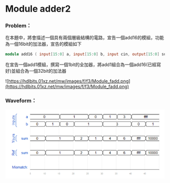 # Module adder2

### Problem：

在本題中，將會描述一個具有兩個層級結構的電路，宣告一個add16的模組，功能為一個16bit的加法器，宣告的模組如下

```verilog
module add16 ( input[15:0] a, input[15:0] b, input cin, output[15:0] sum, output cout );
```

在宣告一個add1模組，撰寫一個1bit的全加器，將add1組合為一個add16(已經寫好)並組合為一個32bit的加法器

![https://hdlbits.01xz.net/mw/images/f/f3/Module_fadd.png](https://hdlbits.01xz.net/mw/images/f/f3/Module_fadd.png)

### Waveform：

![waveform](https://github.com/freexd0m0329/HDLBits/blob/main/Ch2_VerilogLanguague/Ch2-3_Modules/L07_Adder2/waveform.png?raw=true)
